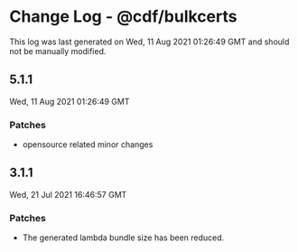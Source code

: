 # Change Log - @cdf/bulkcerts

This log was last generated on Wed, 11 Aug 2021 01:26:49 GMT and should not be manually modified.

## 5.1.1
Wed, 11 Aug 2021 01:26:49 GMT

### Patches

- opensource related minor changes

## 3.1.1
Wed, 21 Jul 2021 16:46:57 GMT

### Patches

- The generated lambda bundle size has been reduced.

